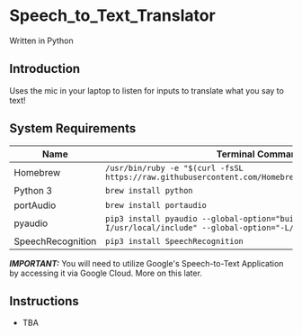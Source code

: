# Speech_to_Text_Translator

Written in Python

## Introduction
Uses the mic in your laptop to listen for inputs to translate what you say to text!

## System Requirements
Name       | Terminal Command
---        | ---
Homebrew   | `/usr/bin/ruby -e "$(curl -fsSL https://raw.githubusercontent.com/Homebrew/install/master/install)"`
Python 3  | `brew install python`
portAudio | `brew install portaudio`
pyaudio   | `pip3 install pyaudio --global-option="build_ext" --global-option="-I/usr/local/include" --global-option="-L/usr/local/lib"`
SpeechRecognition | `pip3 install SpeechRecognition`

***IMPORTANT:*** 
You will need to utilize Google's Speech-to-Text Application by accessing
it via Google Cloud. More on this later. 

## Instructions
- TBA
